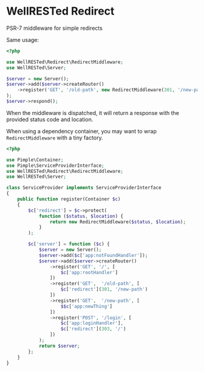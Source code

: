 # WellRESTed Redirect

PSR-7 middleware for simple redirects

Same usage:

```php
<?php

use WellRESTed\Redirect\RedirectMiddleware;
use WellRESTed\Server;

$server = new Server();
$server->add($server->createRouter()
    ->register('GET', '/old-path', new RedirectMiddleware(301, '/new-path'))
);
$server->respond();
```

When the middleware is dispatched, it will return a response with the provided status code and location.

When using a dependency container, you may want to wrap `RedirectMiddleware` with a tiny factory.

```php
<?php

use Pimple\Container;
use Pimple\ServiceProviderInterface;
use WellRESTed\Redirect\RedirectMiddleware;
use WellRESTed\Server;

class ServiceProvider implements ServiceProviderInterface
{
    public function register(Container $c)
    {
        $c['redirect'] = $c->protect(
            function ($status, $location) {
                return new RedirectMiddleware($status, $location);
            }
        );

        $c['server'] = function ($c) {
            $server = new Server();
            $server->add($c['app:notFoundHandler']);
            $server->add($server->createRouter()
                ->register('GET', '/', [
                    $c['app:rootHandler']
                ])
                ->register('GET',  '/old-path', [
                    $c['redirect'](301, '/new-path')
                ])
                ->register('GET',  '/new-path', [
                    $$c['app:newThing']
                ])
                ->register('POST', '/login', [
                    $c['app:loginHandler'],
                    $c['redirect'](303, '/')
                ])
            );
            return $server;
        };
    }
}
```
